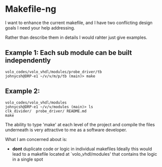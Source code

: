 # Makefile-ng

I want to enhance the current makefile, and I have two conflicting design goals I need your help addressing.

Rather than describe them in details I would rahter just give examples.

## Example 1: Each sub module can be built independently
``` shell
volo_codes/volo_vhdl/modules/probe_driver/tb
johnycsh@DRP-e1 ~/v/v/m/p/tb (main)> make
```


## Example 2:

``` shell
volo_codes/volo_vhdl/modules
johnycsh@DRP-e1 ~/v/v/modules (main)> ls   
clk_divider/  probe_driver/ README.md
make
```

The ability to type 'make' at each level of the project and compile the files underneath is very attractive to me as a software developer.


What I am concerned about is:
* __dont__ duplicate code or logic in individual makefiles
Ideally this would lead to a makefile located at 
`volo_vhdl/modules' that contains the logic in a single spot

